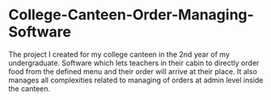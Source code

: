 # College-Canteen-Order-Managing-Software
The project I created for my college canteen in the 2nd year of my undergraduate.
Software which lets teachers in their cabin to directly order food from the defined menu and their order will arrive at their place.
It also manages all complexities related to managing of orders at admin level inside the canteen.
